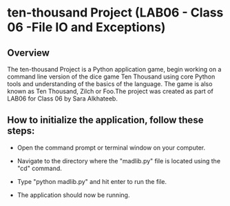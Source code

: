 # ten-thousand Project (LAB06 - Class 06 -File IO and Exceptions)

## Overview
The ten-thousand Project is a Python application game, begin working on a command line version of the dice game Ten Thousand using core Python tools and understanding of the basics of the language. The game is also known as Ten Thousand, Zilch or Foo.The project was created as part of LAB06 for Class 06 by Sara Alkhateeb.

## How to initialize the application, follow these steps:

- Open the command prompt or terminal window on your computer.

- Navigate to the directory where the "madlib.py" file is located using the "cd" command.

- Type "python madlib.py" and hit enter to run the file.

- The application should now be running.